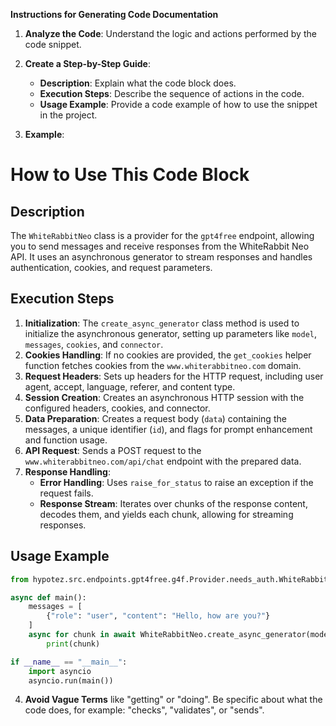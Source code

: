 **Instructions for Generating Code Documentation**

1. **Analyze the Code**: Understand the logic and actions performed by the code snippet.

2. **Create a Step-by-Step Guide**:
    - **Description**: Explain what the code block does.
    - **Execution Steps**: Describe the sequence of actions in the code.
    - **Usage Example**: Provide a code example of how to use the snippet in the project.

3. **Example**:

How to Use This Code Block
=========================================================================================

Description
-------------------------
The `WhiteRabbitNeo` class is a provider for the `gpt4free` endpoint, allowing you to send messages and receive responses from the WhiteRabbit Neo API. It uses an asynchronous generator to stream responses and handles authentication, cookies, and request parameters.

Execution Steps
-------------------------
1. **Initialization**: The `create_async_generator` class method is used to initialize the asynchronous generator, setting up parameters like `model`, `messages`, `cookies`, and `connector`.
2. **Cookies Handling**: If no cookies are provided, the `get_cookies` helper function fetches cookies from the `www.whiterabbitneo.com` domain.
3. **Request Headers**: Sets up headers for the HTTP request, including user agent, accept, language, referer, and content type.
4. **Session Creation**: Creates an asynchronous HTTP session with the configured headers, cookies, and connector.
5. **Data Preparation**: Creates a request body (`data`) containing the messages, a unique identifier (`id`), and flags for prompt enhancement and function usage.
6. **API Request**: Sends a POST request to the `www.whiterabbitneo.com/api/chat` endpoint with the prepared data.
7. **Response Handling**:
    - **Error Handling**: Uses `raise_for_status` to raise an exception if the request fails.
    - **Response Stream**: Iterates over chunks of the response content, decodes them, and yields each chunk, allowing for streaming responses.

Usage Example
-------------------------

```python
from hypotez.src.endpoints.gpt4free.g4f.Provider.needs_auth.WhiteRabbitNeo import WhiteRabbitNeo

async def main():
    messages = [
        {"role": "user", "content": "Hello, how are you?"}
    ]
    async for chunk in await WhiteRabbitNeo.create_async_generator(model="gpt-3.5-turbo", messages=messages):
        print(chunk)

if __name__ == "__main__":
    import asyncio
    asyncio.run(main())
```

4. **Avoid Vague Terms** like "getting" or "doing". Be specific about what the code does, for example: "checks", "validates", or "sends".